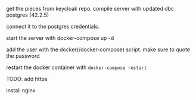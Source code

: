 get the pieces from keycloak repo. compile server with updated dbc postgres (42.2.5)

connect it to the postgres credentials.

start the server with docker-compose up -d

add the user with the docker(/docker-compose) script. make sure to quote the password

restart the docker container with `docker-compose restart`

TODO: add https

install nginx
